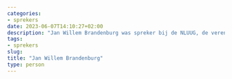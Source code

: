 ```yaml
---
categories:
- sprekers
date: 2023-06-07T14:10:27+02:00
description: "Jan Willem Brandenburg was spreker bij de NLUUG, de vereniging voor open systemen en open standaarden. Lees meer over deze spreker."
tags:
- sprekers
slug:
title: "Jan Willem Brandenburg"
type: person
---
```

